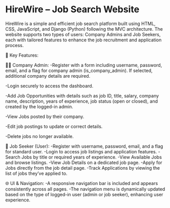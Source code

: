 # HireWire – Job Search Website

HireWire is a simple and efficient job search platform built using HTML, CSS, JavaScript, and Django (Python) following the MVC architecture. The website supports two types of users: Company Admins and Job Seekers, each with tailored features to enhance the job recruitment and application process.

🔑 Key Features:

👨‍💼 Company Admin:
-Register with a form including username, password, email, and a flag for company admin (is_company_admin). If selected, additional company details are required.

-Login securely to access the dashboard.

-Add Job Opportunities with details such as job ID, title, salary, company name, description, years of experience, job status (open or closed), and created by the logged-in admin.

-View Jobs posted by their company.

-Edit job postings to update or correct details.

-Delete jobs no longer available.

👤 Job Seeker (User):
-Register with username, password, email, and a flag for standard user.
-Login to access job listings and application features.
-Search Jobs by title or required years of experience.
-View Available Jobs and browse listings.
-View Job Details on a dedicated job page.
-Apply for Jobs directly from the job detail page.
-Track Applications by viewing the list of jobs they’ve applied to.

🌐 UI & Navigation:
-A responsive navigation bar is included and appears consistently across all pages.
-The navigation menu is dynamically updated based on the type of logged-in user (admin or job seeker), enhancing user experience.
